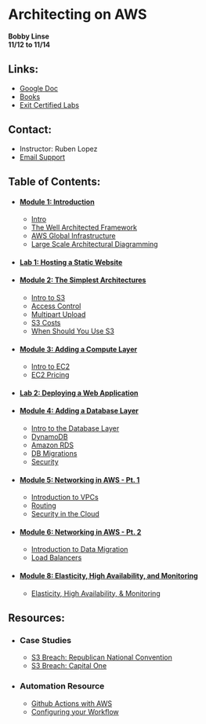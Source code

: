 # Architecting on AWS 
__Bobby Linse__  
__11/12 to 11/14__

## Links:
* [Google Doc](https://tinyurl.com/AWSArchAssoc)
* [Books](https://evantage.gilmoreglobal.com/#/)
* [Exit Certified Labs](https://exitcertified.qwiklabs.com/)

## Contact:
* Instructor: Ruben Lopez
* [Email Support](mailto:imvp@exitcertified.com)

## Table of Contents:
* #### [Module 1: Introduction](/Module1)
    * [Intro](/Module1/Intro.md)
    * [The Well Architected Framework](/Module1/The-Well-Architected-Framework.md)
    * [AWS Global Infrastructure](/Module1/AWS-Global-Infrastructure.md)
    * [Large Scale Architectural Diagramming](/Module1/Large-Scale-Architectural-Diagram.md)
* #### [Lab 1: Hosting a Static Website](/Lab1)
* #### [Module 2: The Simplest Architectures](/Module2)
    * [Intro to S3](/Module2/Intro-to-S3.md)
    * [Access Control](/Module2/Access-Control.md)
    * [Multipart Upload](/Module2/Multipart-Upload.md)
    * [S3 Costs](/Module2/S3-Costs.md)
    * [When Should You Use S3](/Module2/When-Should-You-Use-S3.md)
* #### [Module 3: Adding a Compute Layer](/Module3)
    * [Intro to EC2](/Module3/Intro-to-EC2.md)
    * [EC2 Pricing](/Module3/EC2-Pricing.md)
* #### [Lab 2: Deploying a Web Application](https://exitcertified.qwiklabs.com/classrooms/2422/labs/15982)
* #### [Module 4: Adding a Database Layer](/Module4)
    * [Intro to the Database Layer](/Module4/Intro-to-Database-Layer.md)
    * [DynamoDB](/Module4/DynamoDB.md)
    * [Amazon RDS](/Module4/Amazon-RDS.md)
    * [DB Migrations](/Module4/AWS-DB-Migrations.md)
    * [Security](/Module4/Security.md)
* #### [Module 5: Networking in AWS - Pt. 1](/Module5)
    * [Introduction to VPCs](/Module5/VPC-Intro.md)
    * [Routing](/Module5/Routing.md)
    * [Security in the Cloud](/Module5/Security-in-the-cloud.md)
* #### [Module 6: Networking in AWS - Pt. 2](/Module6)
    * [Introduction to Data Migration](/Module6/Intro.md)
    * [Load Balancers](/Module6/Load-Balancers.md)
* #### [Module 8: Elasticity, High Availability, and Monitoring](/Module8)
    * [Elasticity, High Availability, & Monitoring](/Module8/Intro.md)
## Resources:
* ### Case Studies
    * [S3 Breach: Republican National Convention](https://www.upguard.com/breaches/the-rnc-files)
    * [S3 Breach: Capital One](https://blog.cloudsploit.com/a-technical-analysis-of-the-capital-one-hack-a9b43d7c8aea)
* ### Automation Resource
    * [Github Actions with AWS](https://github.com/actions/aws/tree/master/cli)
    * [Configuring your Workflow](https://help.github.com/en/actions/automating-your-workflow-with-github-actions/configuring-a-workflow#adding-a-workflow-status-badge-to-your-repository)